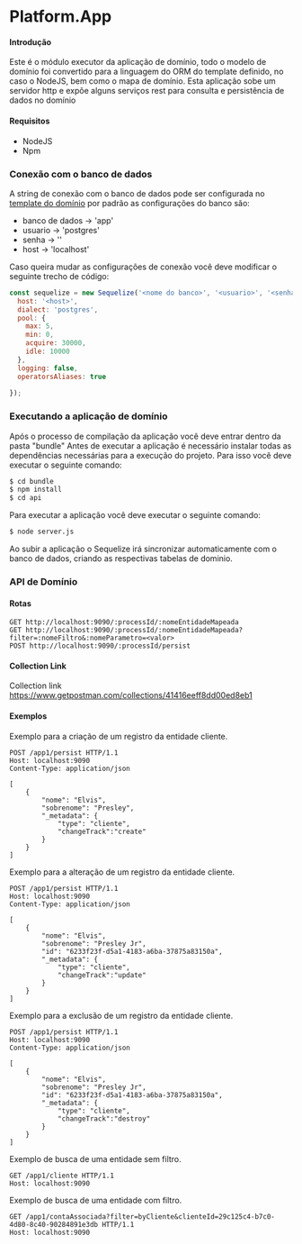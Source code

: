 # Platform.App

#### Introdução
Este é o módulo executor da aplicação de domínio, todo o modelo de domínio foi convertido para a linguagem do ORM do template definido, no caso o NodeJS, bem como o mapa de domínio.
Esta aplicação sobe um servidor http e expõe alguns serviços rest para consulta e persistência de dados no domínio

#### Requisitos

* NodeJS
* Npm


### Conexão com o banco de dados
A string de conexão com o banco de dados pode ser configurada no [template do domínio](https://github.com/ONSBR/Plataforma-Domain/blob/master/Platform.App/node_template/model/domain.tmpl) por padrão as configurações do banco são:
* banco de dados -> 'app'
* usuario -> 'postgres'
* senha -> ''
* host -> 'localhost'

Caso queira mudar as configurações de conexão você deve modificar o seguinte trecho de código:

```js
const sequelize = new Sequelize('<nome do banco>', '<usuario>', '<senha>', {
  host: '<host>',
  dialect: 'postgres',
  pool: {
    max: 5,
    min: 0,
    acquire: 30000,
    idle: 10000
  },
  logging: false,
  operatorsAliases: true
  
});
```

### Executando a aplicação de domínio

Após o processo de compilação da aplicação você deve entrar dentro da pasta "bundle"
Antes de executar a aplicação é necessário instalar todas as dependências necessárias para a execução do projeto.
Para isso você deve executar o seguinte comando:

```sh
$ cd bundle
$ npm install
$ cd api
```

Para executar a aplicação você deve executar o seguinte comando:
```sh
$ node server.js
```

Ao subir a aplicação o Sequelize irá sincronizar automaticamente com o banco de dados, criando as respectivas tabelas de dominio.

### API de Domínio

#### Rotas

```
GET http://localhost:9090/:processId/:nomeEntidadeMapeada
GET http://localhost:9090/:processId/:nomeEntidadeMapeada?filter=:nomeFiltro&:nomeParametro=<valor>
POST http://localhost:9090/:processId/persist
```

#### Collection Link

Collection link https://www.getpostman.com/collections/41416eeff8dd00ed8eb1

#### Exemplos

Exemplo para a criação de um registro da entidade cliente.

```http
POST /app1/persist HTTP/1.1
Host: localhost:9090
Content-Type: application/json

[
    {
        "nome": "Elvis",
        "sobrenome": "Presley",
        "_metadata": {
            "type": "cliente",
            "changeTrack":"create"
        }
    }
]
```

Exemplo para a alteração de um registro da entidade cliente.

```http
POST /app1/persist HTTP/1.1
Host: localhost:9090
Content-Type: application/json

[
    {
        "nome": "Elvis",
        "sobrenome": "Presley Jr",
        "id": "6233f23f-d5a1-4183-a6ba-37875a83150a",
        "_metadata": {
            "type": "cliente",
            "changeTrack":"update"
        }
    }
]
```

Exemplo para a exclusão de um registro da entidade cliente.

```http
POST /app1/persist HTTP/1.1
Host: localhost:9090
Content-Type: application/json

[
    {
        "nome": "Elvis",
        "sobrenome": "Presley Jr",
        "id": "6233f23f-d5a1-4183-a6ba-37875a83150a",
        "_metadata": {
            "type": "cliente",
            "changeTrack":"destroy"
        }
    }
]
```

Exemplo de busca de uma entidade sem filtro.

```http
GET /app1/cliente HTTP/1.1
Host: localhost:9090
```

Exemplo de busca de uma entidade com filtro.

```http
GET /app1/contaAssociada?filter=byCliente&clienteId=29c125c4-b7c0-4d80-8c40-90284891e3db HTTP/1.1
Host: localhost:9090
```






